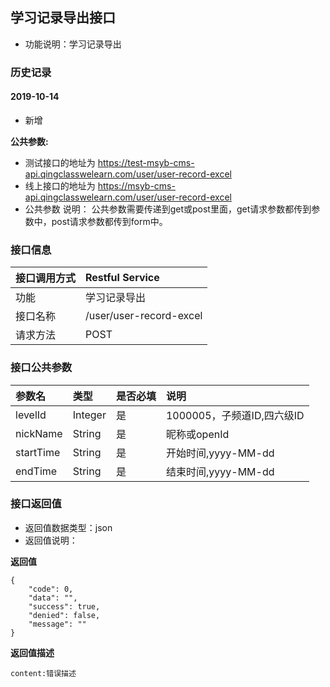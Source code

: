 ## 学习记录导出接口
+ 功能说明：学习记录导出

### 历史记录

#### 2019-10-14 
- 新增

**公共参数:**
+ 测试接口的地址为 https://test-msyb-cms-api.qingclasswelearn.com/user/user-record-excel
+ 线上接口的地址为 https://msyb-cms-api.qingclasswelearn.com/user/user-record-excel
+ 公共参数 说明： 公共参数需要传递到get或post里面，get请求参数都传到参数中，post请求参数都传到form中。

### 接口信息
|接口调用方式 	|	Restful Service				|
|:--------------|:------------------------------|
|功能	     	| 学习记录导出					|
|接口名称		|/user/user-record-excel		|
|请求方法		|POST					    	|

### 接口公共参数
|参数名		   		|类型	|是否必填	|说明			    					|
|:------------------|:------|:----------|:--------------------------------------|
|levelId			|Integer|是		  	|1000005，子频道ID,四六级ID				|
|nickName			|String	|是		  	|昵称或openId							|
|startTime			|String |是		  	|开始时间,yyyy-MM-dd						|
|endTime			|String	|是		  	|结束时间,yyyy-MM-dd						|

### 接口返回值
+ 返回值数据类型：json
+ 返回值说明：

**返回值**  

```
{
    "code": 0,
    "data": "",
    "success": true,
    "denied": false,
    "message": ""
}
```

**返回值描述**  

```
content:错误描述
```